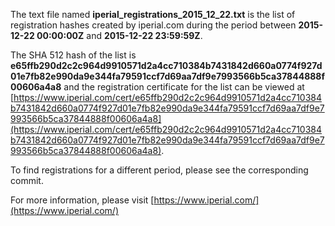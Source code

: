 The text file named **iperial_registrations_2015_12_22.txt** is the list of registration hashes created by iperial.com during the period between **2015-12-22 00:00:00Z** and **2015-12-22 23:59:59Z**.

The SHA 512 hash of the list is **e65ffb290d2c2c964d9910571d2a4cc710384b7431842d660a0774f927d01e7fb82e990da9e344fa79591ccf7d69aa7df9e7993566b5ca37844888f00606a4a8** and the registration certificate for the list can be viewed at [https://www.iperial.com/cert/e65ffb290d2c2c964d9910571d2a4cc710384b7431842d660a0774f927d01e7fb82e990da9e344fa79591ccf7d69aa7df9e7993566b5ca37844888f00606a4a8](https://www.iperial.com/cert/e65ffb290d2c2c964d9910571d2a4cc710384b7431842d660a0774f927d01e7fb82e990da9e344fa79591ccf7d69aa7df9e7993566b5ca37844888f00606a4a8).

To find registrations for a different period, please see the corresponding commit.

For more information, please visit [https://www.iperial.com/](https://www.iperial.com/)
